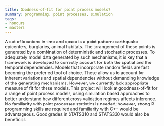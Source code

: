 ```yaml
---
title: Goodness-of-fit for point process models?
summary: programming, point processes, simulation
tags:
- honours
- masters
---
```


A set of locations in time and space is a point pattern: earthquake epicenters, burglaries, animal habitats. The arrangement of these points is generated by a combination of deterministic and stochastic processes. To adequately model data generated by such mechanisms, it is key that a framework is developed to correctly account for both the spatial and the temporal dependencies. Models that incorporate random fields are fast becoming the preferred tool of choice. These allow us to account for inherent variations and spatial dependencies without demanding knowledge of the generating mechanisms. However, we currently lack appropriate measure of fit for these models. This project will look at goodness-of-fit for a range of point process models, using simulation based approaches to better understand how different cross validation regimes affects inference. No familiarity with point processes statistics is needed; however, strong R programming skills are required and familiarity with C++ would be advantageous. Good grades in STATS310 and STATS330 would also be beneficial.
